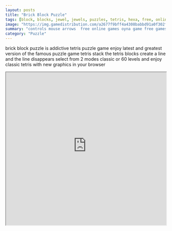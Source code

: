 ```yaml
---
layout: posts
title: "Brick Block Puzzle"
tags: [block, blocks, jewel, jewels, puzzles, tetris, hexa, free, online, games, oyna, game, free, games, play, play, games]
image: "https://img.gamedistribution.com/a2677f9bff4a4308babbd91a0f302f57-512x384.jpeg"
summary: "controls mouse arrows  free online games oyna game free games play play games"
category: "Puzzle"
---
```


brick block puzzle is addictive tetris puzzle game enjoy latest and greatest version of the famous puzzle game tetris stack the tetris blocks create a line and the line disappears select from 2 modes classic or 60 levels and enjoy classic tetris with new graphics in your browser

<iframe width="100%" height="480px;" src="https://html5.gamedistribution.com/a2677f9bff4a4308babbd91a0f302f57/"></iframe>